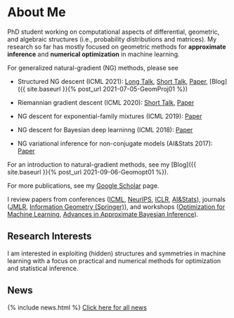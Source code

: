 # About Me

PhD student working on computational aspects of differential, geometric, and algebraic structures (i.e., probability distributions and matrices). My research so far has mostly focused on geometric methods for **approximate inference** and  **numerical optimization** in machine learning.

For generalized natural-gradient (NG) methods, please see 
* Structured NG descent (ICML 2021): [Long Talk](https://download.dsf.tuhh.de/ig4ds22/videos/IG4DS-WuLin.mp4), [Short Talk](https://www.youtube.com/watch?v=vEY1ZxDJX8o&t=11s), [Paper](https://arxiv.org/abs/2102.07405), [Blog]({{ site.baseurl }}{% post_url 2021-07-05-GeomProj01 %})
* Riemannian gradient descent (ICML 2020): [Short Talk](https://www.youtube.com/watch?v=nu1hT-LExFg), [Paper](https://arxiv.org/abs/2002.10060)

* NG descent for exponential-family mixtures (ICML 2019): [Paper](https://arxiv.org/abs/1906.02914)
* NG descent for Bayesian deep learninng (ICML 2018): [Paper](https://arxiv.org/abs/1806.04854)
* NG variational inference for non-conjugate models (AI&Stats 2017): [Paper](https://arxiv.org/abs/1703.04265)


For an introduction to natural-gradient methods, see my [Blog]({{ site.baseurl }}{% post_url 2021-09-06-Geomopt01 %}).

For more publications, see my [Google Scholar](https://scholar.google.com/citations?user=sGl6muoAAAAJ&hl=en) page.

I review papers from conferences ([ICML](https://icml.cc/), [NeurIPS](https://nips.cc/), [ICLR](https://iclr.cc/), [AI&Stats](https://aistats.org/)), journals ([JMLR](https://www.jmlr.org/), [Information Geometry (Springer)](https://www.springer.com/journal/41884)), and workshops ([Optimization for Machine Learning](https://opt-ml.org/), [Advances in Approximate Bayesian Inference](http://approximateinference.org/)).

## Research Interests

I am interested in exploiting (hidden) structures and symmetries in machine learning with a focus on practical and numerical methods for optimization and statistical inference.

## News

{% include news.html %}
[Click here for all news](/news/)



